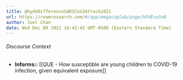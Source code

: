 ```yaml
---
title: @hydeDifferenceSARSCoV2Attack2021
url: https://roamresearch.com/#/app/megacoglab/page/hFdEvu5n8
author: Joel Chan
date: Wed Dec 08 2021 16:43:42 GMT-0500 (Eastern Standard Time)
---
```




###### Discourse Context

- **Informs::** [[QUE - How susceptible are young children to COVID-19 infection, given equivalent exposure]]
